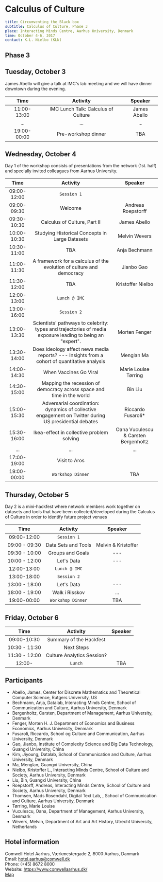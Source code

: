 # Calculus of Culture

```yaml
title: Circumventing the Black box
subtitle: Calculus of Culture, Phase 3
place: Interacting Minds Centre, Aarhus University, Denmark
time: October 4-6, 2017
contact: K.L. Nielbo (KLN)
```

## Phase 3

## Tuesday, October 3
James Abello will give a talk at IMC's lab meeting and we will have dinner downtown during the evening.

| Time | Activity | Speaker |
| :---: | :---: | :---: |
|11:00-13:00| IMC Lunch Talk: Calculus of Culture | James Abello |
| ... | ... | ... |
|19:00-00:00| Pre-workshop dinner | TBA |


## Wednesday, October 4
Day 1 of the workshop consists of presentations from the network (1st. half) and specially invited colleagues from Aarhus University.

| Time | Activity | Speaker |
| :---: | :---: | :---: |
| 09:00-12:00 | `Session 1` | |
| 09:00-09:30 | Welcome | Andreas Roepstorff |
| 09:30-10:30 | Calculus of Culture, Part II | James Abello |
| 10:00-10:30 | Studying Historical Concepts in Large Datasets | Melvin Wevers |
| 10:30-11:00 | TBA | Anja Bechmann |
| 11:00-11:30 | A framework for a calculus of the evolution of culture and democracy | Jianbo Gao |
| 11:30-12:00 | TBA | Kristoffer Nielbo |
| 12:00-13:00 | `Lunch @ IMC` | |
| 13:00-16:00 |`Session 2`| |
| 13:00-13:30 | Scientists' pathways to celebrity: types and trajectories of media exposure leading to being an "expert". | Morten Fenger |
| 13:30-14:00 | Does ideology affect news media reports? --- Insights from a cohort of quantitative analysis| Menglan Ma |
| 14:00-14:30 | When Vaccines Go Viral | Marie Louise Tørring |
| 14:30-15:00 | Mapping the recession of democracy across space and time in the world | Bin Liu |
| 15:00-15:30 | Adversarial coordination: dynamics of collective engagement on Twitter during US presidential debates | Riccardo Fusaroli* |
| 15:30-16:00 | Ikea-effect in collective problem solving | Oana Vuculescu & Carsten Bergenholtz |
| ... | ... | ... |
| 17:00-19:00 | Visit to Aros | |
| 19:00-00:00 | `Workshop Dinner` | TBA |

## Thursday, October 5
Day 2 is a mini-hackfest where network members work together on datasets and tools that have been collected/developed during the Calculus of Culture in order to identify future project venues  

| Time | Activity | Speaker |
| :---: | :---: | :---: |
| 09:00-12:00 | `Session 1` | |
| 09:00 - 09:30 | Data Sets and Tools | Melvin & Kristoffer |
| 09:30 - 10:00 | Groups and Goals | --- |
| 10:00 - 12:00 | Let's Data | --- |
| 12:00-13:00 | `Lunch @ IMC` | |
| 13:00-18:00 |`Session 2`| |
| 13:00 - 18:00 | Let's Data | --- |
| 18:00 - 19:00 | Walk i Risskov | ... |
| 19:00-00:00 | `Workshop Dinner` | TBA |
## Friday, October 6
| Time | Activity | Speaker |
| :---: | :---: | :---: |
| 09:00-10:30 | Summary of the Hackfest | |
| 10:30 - 11:30 | Next Steps | |
| 11:30 - 12:00 | Culture Analytics Session? | |
| 12:00- | `Lunch` | TBA |

## Participants
- Abello, James, Center for Discrete Mathematics and Theoretical Computer Science, Rutgers University, US
- Bechmann, Anja, Datalab, Interacting Minds Centre, School of Communication and Culture, Aarhus University, Denmark
- Bergenholtz, Carsten, Department of Management, Aarhus University, Denmark
- Fenger, Morten H. J. Department of Economics and Business Economics, Aarhus University, Denmark
- Fusaroli, Riccardo, School og Culture and Communication, Aarhus University, Denmark
- Gao, Jianbo, Institute of Complexity Science and Big Data Technology, Guangxi University, China
- Kim, Jiyoung, Datalab, School of Communication and Culture, Aarhus University, Denmark
- Ma, Menglan, Guangxi University, China
- Nielbo, Kristoffer L., Interacting Minds Centre, School of Culture and Society, Aarhus University, Denmark
- Liu, Bin, Guangxi University, China
- Roepstorff, Andreas, Interacting Minds Centre, School of Culture and Society, Aarhus University, Denmark
- Thomsen, Mads Rosendahl, Digital Text Lab, , School of Communication and Culture, Aarhus University, Denmark
- Tørring, Marie Louise
- Vuculescu, Oana, Department of Management, Aarhus University, Denmark
- Wevers, Melvin, Department of Art and Art History, Utrecht University, Netherlands


## Hotel information
Comwell Hotel Aarhus, Værkmestergade 2, 8000 Aarhus, Danmark  
Email: hotel.aarhus@comwell.dk  
Phone: (+45) 8672 8000  
Website:  https://www.comwellaarhus.dk/    
[Map](https://goo.gl/Teo5N2)

